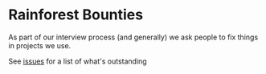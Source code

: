# Rainforest Bounties

As part of our interview process (and generally) we ask people to fix things in projects we use.

See [issues](https://github.com/rainforestapp/bounties/issues) for a list of what's outstanding
